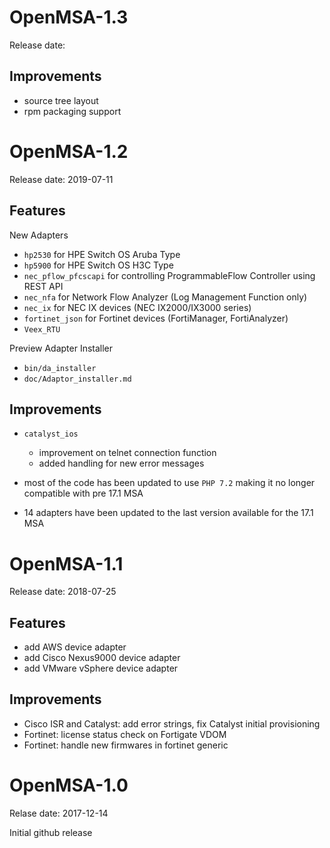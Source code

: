 OpenMSA-1.3
===========

Release date:


Improvements
------------

- source tree layout
- rpm packaging support


OpenMSA-1.2
===========

Release date: 2019-07-11

Features
--------

New Adapters

- `hp2530` for HPE Switch OS Aruba Type
- `hp5900` for HPE Switch OS H3C Type
- `nec_pflow_pfcscapi` for controlling ProgrammableFlow Controller using REST API
- `nec_nfa` for Network Flow Analyzer (Log Management Function only)
- `nec_ix` for NEC IX devices (NEC IX2000/IX3000 series)
- `fortinet_json` for Fortinet devices (FortiManager, FortiAnalyzer)
- `Veex_RTU`


Preview Adapter Installer

- `bin/da_installer`
- `doc/Adaptor_installer.md`


Improvements
------------

- `catalyst_ios`
  - improvement on telnet connection function
  - added handling for new error messages

- most of the code has been updated to use `PHP 7.2`
  making it no longer compatible with pre 17.1 MSA

- 14 adapters have been updated to the last version
  available for the 17.1 MSA


OpenMSA-1.1
===========

Release date: 2018-07-25

Features
--------

- add AWS device adapter
- add Cisco Nexus9000 device adapter
- add VMware vSphere device adapter

Improvements
------------

- Cisco ISR and Catalyst: add error strings, fix Catalyst initial provisioning
- Fortinet: license status check on Fortigate VDOM
- Fortinet: handle new firmwares in fortinet generic


OpenMSA-1.0
===========

Relase date: 2017-12-14

Initial github release
